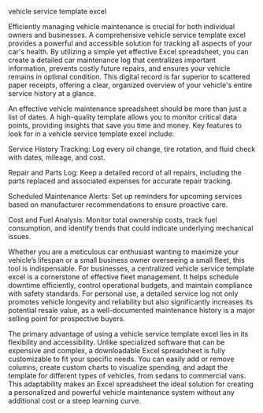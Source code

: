 vehicle service template excel


Efficiently managing vehicle maintenance is crucial for both individual owners and businesses. A comprehensive vehicle service template excel provides a powerful and accessible solution for tracking all aspects of your car's health. By utilizing a simple yet effective Excel spreadsheet, you can create a detailed car maintenance log that centralizes important information, prevents costly future repairs, and ensures your vehicle remains in optimal condition. This digital record is far superior to scattered paper receipts, offering a clear, organized overview of your vehicle's entire service history at a glance.



An effective vehicle maintenance spreadsheet should be more than just a list of dates. A high-quality template allows you to monitor critical data points, providing insights that save you time and money. Key features to look for in a vehicle service template excel include:




Service History Tracking: Log every oil change, tire rotation, and fluid check with dates, mileage, and cost.


Repair and Parts Log: Keep a detailed record of all repairs, including the parts replaced and associated expenses for accurate repair tracking.


Scheduled Maintenance Alerts: Set up reminders for upcoming services based on manufacturer recommendations to ensure proactive care.


Cost and Fuel Analysis: Monitor total ownership costs, track fuel consumption, and identify trends that could indicate underlying mechanical issues.





Whether you are a meticulous car enthusiast wanting to maximize your vehicle’s lifespan or a small business owner overseeing a small fleet, this tool is indispensable. For businesses, a centralized vehicle service template excel is a cornerstone of effective fleet management. It helps schedule downtime efficiently, control operational budgets, and maintain compliance with safety standards. For personal use, a detailed service log not only promotes vehicle longevity and reliability but also significantly increases its potential resale value, as a well-documented maintenance history is a major selling point for prospective buyers.



The primary advantage of using a vehicle service template excel lies in its flexibility and accessibility. Unlike specialized software that can be expensive and complex, a downloadable Excel spreadsheet is fully customizable to fit your specific needs. You can easily add or remove columns, create custom charts to visualize spending, and adapt the template for different types of vehicles, from sedans to commercial vans. This adaptability makes an Excel spreadsheet the ideal solution for creating a personalized and powerful vehicle maintenance system without any additional cost or a steep learning curve.
